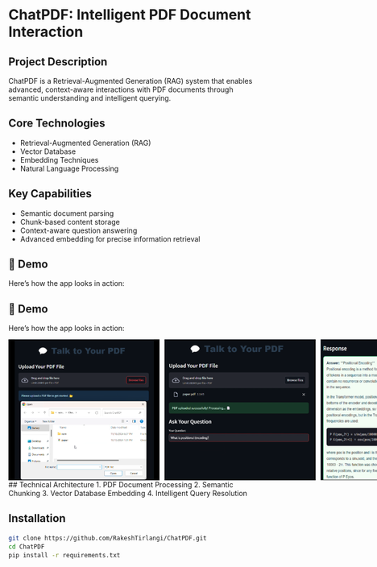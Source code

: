 # ChatPDF: Intelligent PDF Document Interaction

## Project Description
ChatPDF is a Retrieval-Augmented Generation (RAG) system that enables advanced, context-aware interactions with PDF documents through semantic understanding and intelligent querying.

## Core Technologies
- Retrieval-Augmented Generation (RAG)
- Vector Database
- Embedding Techniques
- Natural Language Processing

## Key Capabilities
- Semantic document parsing
- Chunk-based content storage
- Context-aware question answering
- Advanced embedding for precise information retrieval

## 🎥 Demo  
Here’s how the app looks in action:  

## 🎥 Demo  
Here’s how the app looks in action:  

<div style="display: flex; gap: 10px;">
  <img src="cp1.png" alt="Upload PDF" width="300">
  <img src="cp2.png" alt="Ask Questions" width="300">
  <img src="cp3.png" alt="Get Answers" width="300">
</div>
## Technical Architecture
1. PDF Document Processing
2. Semantic Chunking
3. Vector Database Embedding
4. Intelligent Query Resolution

## Installation
```bash
git clone https://github.com/RakeshTirlangi/ChatPDF.git
cd ChatPDF
pip install -r requirements.txt
